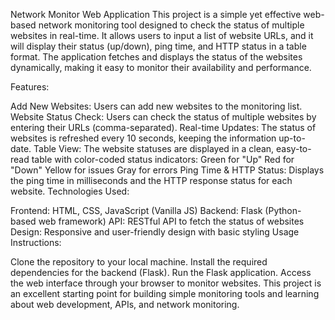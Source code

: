 Network Monitor Web Application
This project is a simple yet effective web-based network monitoring tool designed to check the status of multiple websites in real-time. It allows users to input a list of website URLs, and it will display their status (up/down), ping time, and HTTP status in a table format. The application fetches and displays the status of the websites dynamically, making it easy to monitor their availability and performance.

Features:

Add New Websites: Users can add new websites to the monitoring list.
Website Status Check: Users can check the status of multiple websites by entering their URLs (comma-separated).
Real-time Updates: The status of websites is refreshed every 10 seconds, keeping the information up-to-date.
Table View: The website statuses are displayed in a clean, easy-to-read table with color-coded status indicators:
Green for "Up"
Red for "Down"
Yellow for issues
Gray for errors
Ping Time & HTTP Status: Displays the ping time in milliseconds and the HTTP response status for each website.
Technologies Used:

Frontend: HTML, CSS, JavaScript (Vanilla JS)
Backend: Flask (Python-based web framework)
API: RESTful API to fetch the status of websites
Design: Responsive and user-friendly design with basic styling
Usage Instructions:

Clone the repository to your local machine.
Install the required dependencies for the backend (Flask).
Run the Flask application.
Access the web interface through your browser to monitor websites.
This project is an excellent starting point for building simple monitoring tools and learning about web development, APIs, and network monitoring.
